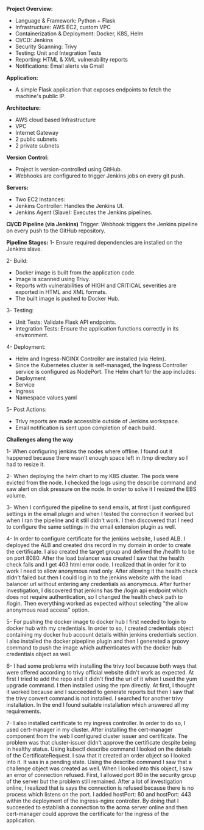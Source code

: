 **Project Overview:**
* Language & Framework: Python + Flask
* Infrastructure: AWS EC2, custom VPC
* Containerization & Deployment: Docker, K8S, Helm
* CI/CD: Jenkins
* Security Scanning: Trivy
* Testing: Unit and Integration Tests
* Reporting: HTML & XML vulnerability reports
* Notifications: Email alerts via Gmail

**Application:**
* A simple Flask application that exposes endpoints to fetch the machine's public IP.
  
**Architecture:**
* AWS cloud based Infrastructure
* VPC
* Internet Gateway
* 2 public subnets
* 2 private subnets

**Version Control:**
* Project is version-controlled using GitHub.
* Webhooks are configured to trigger Jenkins jobs on every git push.

**Servers:**
* Two EC2 Instances:
* Jenkins Controller: Handles the Jenkins UI.
* Jenkins Agent (Slave): Executes the Jenkins pipelines.

**CI/CD Pipeline (via Jenkins)**
Trigger:
Webhook triggers the Jenkins pipeline on every push to the GitHub repository.

**Pipeline Stages:**
1- Ensure required dependencies are installed on the Jenkins slave.

2- Build:
 * Docker image is built from the application code.
 * Image is scanned using Trivy.
 * Reports with vulnerabilities of HIGH and CRITICAL severities are exported in HTML and XML formats.
 * The built image is pushed to Docker Hub.

3- Testing:
 * Unit Tests: Validate Flask API endpoints.
 * Integration Tests: Ensure the application functions correctly in its environment.

4- Deployment:
 * Helm and Ingress-NGINX Controller are installed (via Helm).
 * Since the Kubernetes cluster is self-managed, the Ingress Controller service is configured as NodePort.
 The Helm chart for the app includes:
 *   Deployment
 *   Service
 *   Ingress
 *   Namespace
values.yaml

5- Post Actions:
 * Trivy reports are made accessible outside of Jenkins workspace.
 * Email notification is sent upon completion of each build.

**Challenges along the way**

1- When configuring jenkins the nodes where offline. I found out it happened 
because there wasn't enough space left in /tmp directory so I had to resize it.

2- When deploying the helm chart to my K8S cluster. The pods were evicted from
the node. I checked the logs using the describe command and saw alert on disk
pressure on the node. In order to solve it I resized the EBS volume.

3- When I configured the pipeline to send emails, at first I just configured
settings in the email plugin and when I tested the connection it worked but
when I ran the pipeline and it still didn't work. I then discovered that I 
need to configure the same settings in the email extension plugin as well.

4- In order to configure certificate for the jenkins website, I used ALB. I 
deployed the ALB and created dns record in my domain in order to create the
certificate. I also created the target group and defined the /health to be
on port 8080. After the load balancer was created I saw that the health check
fails and I get 403 html error code. I realized that in order for it to work
I need to allow anonymous read only. After allowing it the health check didn't
failed but then I could log in to the jenkins website with the load balancer
url without entering any credentials as anonymous. After further investigation,
I discovered that jenkins has the /login api endpoint which does not require 
authentication, so I changed the health check path to /login. Then everything
worked as expected without selecting "the allow anonymous read access" option.

5- For pushing the docker image to docker hub I first needed to login to docker
hub with my credentials. In order to so, I created credentials object containing
my docker hub account details within jenkins credentials section. I also installed
the docker pipepline plugin and then I genereted a groovy command to push the image
which authenticates with the docker hub credentials object as well.

6- I had some problems with installing the trivy tool because both ways that 
were offered according to trivy official website didn't work as expected. At
first I tried to add the repo and it didn't find the url of it when I used the
yum upgrade command. I then installed using the rpm directly. At first, I 
thought it worked because and I succeeded to generate reports but then I saw
that the trivy convert command is not installed. I searched for another trivy 
installation. In the end I found suitable installation which answered all my
requirements.

7- I also installed certificate to my ingress controller. In order to do so,
I used cert-manager in my cluster. After installing the cert-manager component
from the web I configured cluster issuer and certificate. The problem was that 
cluster-issuer didn't approve the certificate despite being in healthy status.
Using kubectl describe command I looked on the details of the CertificateRequest.
I saw that it created an order object so I looked into it. It was in a pending 
state. Using the describe command I saw that a challenge object was created as 
well. When I looked into this object, I saw an error of connection refused.
First, I allowed port 80 in the security group of the server but the problem
still remained. After a lot of investigation online, I realized that is says
the connection is refused because there is no process which listens on the
port. I added hostPort: 80 and hostPort: 443 within the deployment of the
ingress-nginx controller. By doing that I succeeded to establish a connection
to the acma server online and then cert-manager could approve the certificate
for the ingress of the application.
